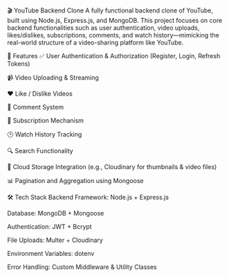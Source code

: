 

🎬 YouTube Backend Clone
A fully functional backend clone of YouTube, built using Node.js, Express.js, and MongoDB. This project focuses on core backend functionalities such as user authentication, video uploads, likes/dislikes, subscriptions, comments, and watch history—mimicking the real-world structure of a video-sharing platform like YouTube.


🚀 Features
✅ User Authentication & Authorization (Register, Login, Refresh Tokens)

📹 Video Uploading & Streaming

❤️ Like / Dislike Videos

💬 Comment System

🔔 Subscription Mechanism

🕒 Watch History Tracking

🔍 Search Functionality

📁 Cloud Storage Integration (e.g., Cloudinary for thumbnails & video files)

📊 Pagination and Aggregation using Mongoose

🛠️ Tech Stack
Backend Framework: Node.js + Express.js

Database: MongoDB + Mongoose

Authentication: JWT + Bcrypt

File Uploads: Multer + Cloudinary

Environment Variables: dotenv

Error Handling: Custom Middleware & Utility Classes
